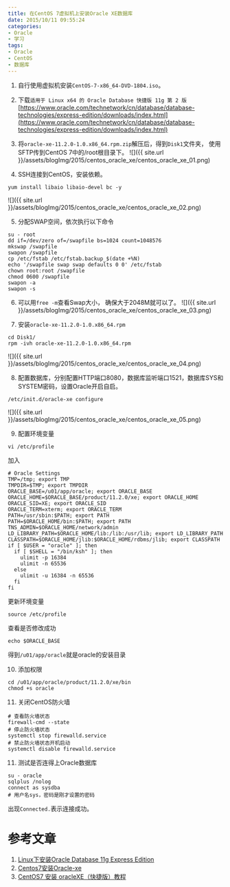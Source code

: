```yaml
---
title: 在CentOS 7虚拟机上安装Oracle XE数据库
date: 2015/10/11 09:55:24
categories: 
- Oracle
- 学习
tags: 
- Oracle
- CentOS
- 数据库
---
```


1. 自行使用虚拟机安装`CentOS-7-x86_64-DVD-1804.iso`。

2. 下载`适用于 Linux x64 的 Oracle Database 快捷版 11g 第 2 版`  
[https://www.oracle.com/technetwork/cn/database/database-technologies/express-edition/downloads/index.html](https://www.oracle.com/technetwork/cn/database/database-technologies/express-edition/downloads/index.html)

3. 将`oracle-xe-11.2.0-1.0.x86_64.rpm.zip`解压后，得到`Disk1`文件夹， 使用SFTP传到CentOS 7中的/root根目录下。
![]({{ site.url }}/assets/blogImg/2015/centos_oracle_xe/centos_oracle_xe_01.png)

4. SSH连接到CentOS，安装依赖。
```shell
yum install libaio libaio-devel bc -y
```
![]({{ site.url }}/assets/blogImg/2015/centos_oracle_xe/centos_oracle_xe_02.png)

5. 分配SWAP空间，依次执行以下命令
```shell
su - root
dd if=/dev/zero of=/swapfile bs=1024 count=1048576
mkswap /swapfile
swapon /swapfile
cp /etc/fstab /etc/fstab.backup_$(date +%N)
echo '/swapfile swap swap defaults 0 0' /etc/fstab
chown root:root /swapfile
chmod 0600 /swapfile
swapon -a
swapon -s
```

6. 可以用`free -m`查看Swap大小， 确保大于2048M就可以了。
![]({{ site.url }}/assets/blogImg/2015/centos_oracle_xe/centos_oracle_xe_03.png)

7. 安装`oracle-xe-11.2.0-1.0.x86_64.rpm`
```shell
cd Disk1/
rpm -ivh oracle-xe-11.2.0-1.0.x86_64.rpm
```
![]({{ site.url }}/assets/blogImg/2015/centos_oracle_xe/centos_oracle_xe_04.png)

8. 配置数据库，分别配置HTTP端口8080，数据库监听端口1521，数据库SYS和SYSTEM密码，设置Oracle开启自启。
```shell
/etc/init.d/oracle-xe configure
```
![]({{ site.url }}/assets/blogImg/2015/centos_oracle_xe/centos_oracle_xe_05.png)

9. 配置环境变量
```shell
vi /etc/profile
```
加入
```shell
# Oracle Settings
TMP=/tmp; export TMP
TMPDIR=$TMP; export TMPDIR
ORACLE_BASE=/u01/app/oracle; export ORACLE_BASE
ORACLE_HOME=$ORACLE_BASE/product/11.2.0/xe; export ORACLE_HOME
ORACLE_SID=XE; export ORACLE_SID
ORACLE_TERM=xterm; export ORACLE_TERM
PATH=/usr/sbin:$PATH; export PATH
PATH=$ORACLE_HOME/bin:$PATH; export PATH
TNS_ADMIN=$ORACLE_HOME/network/admin
LD_LIBRARY_PATH=$ORACLE_HOME/lib:/lib:/usr/lib; export LD_LIBRARY_PATH
CLASSPATH=$ORACLE_HOME/jlib:$ORACLE_HOME/rdbms/jlib; export CLASSPATH
if [ $USER = "oracle" ]; then
  if [ $SHELL = "/bin/ksh" ]; then
    ulimit -p 16384
    ulimit -n 65536
  else
    ulimit -u 16384 -n 65536
  fi
fi
```
更新环境变量
```shell
source /etc/profile
```
查看是否修改成功
```shell
echo $ORACLE_BASE
```
得到`/u01/app/oracle`就是oracle的安装目录

10. 添加权限
```shell
cd /u01/app/oracle/product/11.2.0/xe/bin
chmod +s oracle
```

11. 关闭CentOS防火墙  
```shell
# 查看防火墙状态
firewall-cmd --state 
# 停止防火墙状态
systemctl stop firewalld.service  
# 禁止防火墙状态开机启动  
systemctl disable firewalld.service  
```

11. 测试是否连得上Oracle数据库  
```shell
su - oracle 
sqlplus /nolog
connect as sysdba
# 用户名sys，密码是刚才设置的密码
```  
出现`Connected.`表示连接成功。

# 参考文章
1. [Linux下安装Oracle Database 11g Express Edition](https://blog.csdn.net/hqs_1992/article/details/41895389)
2. [Centos7安装Oracle-xe](https://www.jianshu.com/p/58919daadf75?utm_source=oschina-app)
3. [CentOS7 安装 oracleXE（快捷版）教程](https://blog.csdn.net/qq_26820293/article/details/78566063)